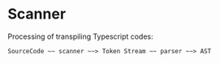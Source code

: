 # Scanner

Processing of transpiling Typescript codes:

```
SourceCode ~~ scanner ~~> Token Stream ~~ parser ~~> AST
```